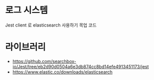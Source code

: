 # 로그 시스템 
Jest client 로 elasticsearch 사용하기 목업 코드 

# 라이브러리
- https://github.com/searchbox-io/Jest/tree/eb2d90d0504a6e3db874cc8bd14efe4913451173/jest  
- https://www.elastic.co/downloads/elasticsearch  
